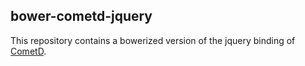 ## bower-cometd-jquery

This repository contains a bowerized version of the jquery binding of [CometD](https://cometd.org/).

